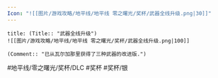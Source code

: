 ```yaml
---
Icon: "![[图片/游戏攻略/地平线/地平线 零之曙光/奖杯/武器全线升级.png|30]]"
---
```

```ad-common-silver-trophy
title: (Title:: "武器全线升级")
![[图片/游戏攻略/地平线/地平线 零之曙光/奖杯/武器全线升级.png|100]]

(Comment:: "已从瓦尔加那里获得了三种武器的改进版.")
```

#地平线/零之曙光/奖杯/DLC #奖杯 #奖杯/银
